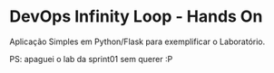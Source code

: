 # DevOps Infinity Loop - Hands On
Aplicação Simples em Python/Flask para exemplificar o Laboratório.

PS: apaguei o lab da sprint01 sem querer :P
